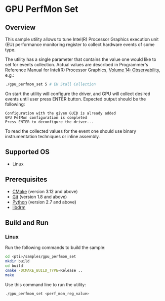 # GPU PerfMon Set
## Overview
This sample utility allows to tune Intel(R) Processor Graphics execution unit (EU) performance monitoring register to collect hardware events of some type.

The utility has a single parameter that contains the value one would like to set for events collection. Actual values are described in Programmer's Reference Manual for Intel(R) Processor Graphics, [Volume 14: Observability](https://01.org/sites/default/files/documentation/intel-gfx-prm-osrc-kbl-vol14-observability.pdf), e.g.:
```sh
./gpu_perfmon_set 5 # EU Stall Collection
```
On start the utility will configure the driver, and GPU will collect desired events until user press ENTER button. Expected output should be the following:
```
Configuration with the given GUID is already added
GPU PefMon configuration is completed
Press ENTER to deconfigure the driver...
```
To read the collected values for the event one should use binary instrumentation techniques or inline assembly.

## Supported OS
- Linux

## Prerequisites
- [CMake](https://cmake.org/) (version 3.12 and above)
- [Git](https://git-scm.com/) (version 1.8 and above)
- [Python](https://www.python.org/) (version 2.7 and above)
- [libdrm](https://gitlab.freedesktop.org/mesa/drm)

## Build and Run
### Linux
Run the following commands to build the sample:
```sh
cd <pti>/samples/gpu_perfmon_set
mkdir build
cd build
cmake -DCMAKE_BUILD_TYPE=Release ..
make
```
Use this command line to run the utility:
```sh
./gpu_perfmon_set <perf_mon_reg_value>
```